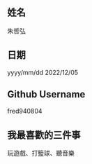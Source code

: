 姓名
----
朱哲弘

日期
----
yyyy/mm/dd
2022/12/05

Github Username
---------------
fred940804

我最喜歡的三件事
---------------
玩遊戲、打籃球、聽音樂
